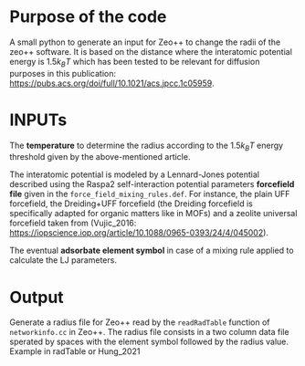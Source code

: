# Purpose of the code

A small python to generate an input for  Zeo++ to change the radii of the zeo++ software. It is based on the distance where the interatomic potential energy is $1.5 k_BT$ which has been tested to be relevant for diffusion purposes in this publication: <https://pubs.acs.org/doi/full/10.1021/acs.jpcc.1c05959>. 

# INPUTs

The **temperature** to determine the radius according to the $1.5 k_BT$ energy threshold given by the above-mentioned article.

The interatomic potential is modeled by a Lennard-Jones potential described using the Raspa2 self-interaction potential parameters **forcefield file** given in the ```force_field_mixing_rules.def```. For instance, the plain UFF forcefield, the Dreiding+UFF forcefield (the Dreiding forcefield is specifically adapted for organic matters like in MOFs) and a zeolite universal forcefield taken from (Vujic_2016: <https://iopscience.iop.org/article/10.1088/0965-0393/24/4/045002>).

The eventual **adsorbate element symbol** in case of a mixing rule applied to calculate the LJ parameters.

# Output

Generate a radius file for Zeo++ read by the ```readRadTable``` function of ```networkinfo.cc``` in Zeo++.
The radius file consists in a two column data file sperated by spaces with the element symbol followed by the radius value. Example in radTable or Hung_2021